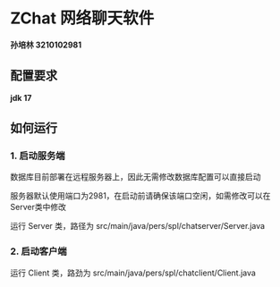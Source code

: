 # ZChat 网络聊天软件

**孙培林 3210102981**

## 配置要求

**jdk 17**

## 如何运行

### 1. 启动服务端

数据库目前部署在远程服务器上，因此无需修改数据库配置可以直接启动

服务器默认使用端口为2981，在启动前请确保该端口空闲，如需修改可以在Server类中修改

运行 Server 类，路径为 src/main/java/pers/spl/chatserver/Server.java

### 2. 启动客户端

运行 Client 类，路劲为 src/main/java/pers/spl/chatclient/Client.java